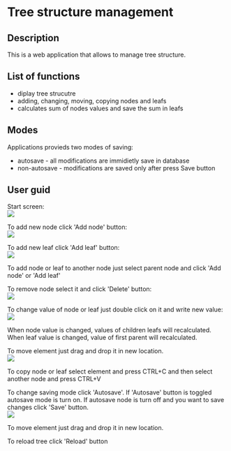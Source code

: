 Tree structure management 
====

Description
----

This is a web application that allows to manage tree structure.

List of functions
----
- diplay tree strucutre
- adding, changing, moving, copying nodes and leafs
- calculates sum of nodes values and save the sum in leafs

Modes
----
Applications provieds two modes of saving:
- autosave - all modifications are immidietly save in database
- non-autosave - modifications are saved only after press Save button
 
User guid
----
Start screen:
<br>
![](https://github.com/rosol88/tree/blob/master/img/start.png)

To add new node click 'Add node' button:
<br>
![](https://github.com/rosol88/tree/blob/master/img/add.png)

To add new leaf click 'Add leaf' button:
<br>
![](https://github.com/rosol88/tree/blob/master/img/add-leaf.png)

To add node or leaf to another node just select parent node and click 'Add node' or 'Add leaf'

To remove node select it and click 'Delete' button:
<br>
![](https://github.com/rosol88/tree/blob/master/img/delete-node.png)

To change value of node or leaf just double click on it and write new value:
<br>
![](https://github.com/rosol88/tree/blob/master/img/change-node.png)

When node value is changed, values of children leafs will recalculated.
When leaf value is changed, value of first parent will recalculated.

To move element just drag and drop it in new location.
<br>
![](https://github.com/rosol88/tree/blob/master/img/move-node.png)

To copy node or leaf select element and press CTRL+C and then select another node and press CTRL+V

To change saving mode click 'Autosave'. If 'Autosave' button is toggled autosave mode is turn on. If autosave node is turn off and you want to save changes click 'Save' button.
<br>
![](https://github.com/rosol88/tree/blob/master/img/autosave.png)

To move element just drag and drop it in new location.

To reload tree click 'Reload' button
